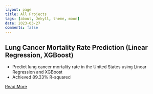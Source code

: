 ```yaml
---
layout: page
title: All Projects
tags: [about, Jekyll, theme, moon]
date: 2023-03-27
comments: false
---
```


## Lung Cancer Mortality Rate Prediction (Linear Regression, XGBoost)
- Predict lung cancer mortality rate in the United States using Linear Regression and XGBoost
- Achieved 89.33% R-squared


[Read More](https://xup65k6t6.github.io/Personal_Blog/projects/Lung-Cancer-Mortality-Rate-Prediction/)
